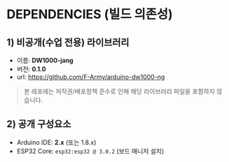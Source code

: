# DEPENDENCIES (빌드 의존성)

## 1) 비공개(수업 전용) 라이브러리
- 이름: **DW1000-jang**  
- 버전: **0.1.0**
- url: https://github.com/F-Army/arduino-dw1000-ng
> 본 레포에는 저작권/배포정책 준수로 인해 해당 라이브러리 파일을 포함하지 않습니다.

## 2) 공개 구성요소
- Arduino IDE: **2.x** (또는 1.8.x)  
- ESP32 Core: `esp32:esp32 @ 3.0.2` (보드 매니저 설치)  